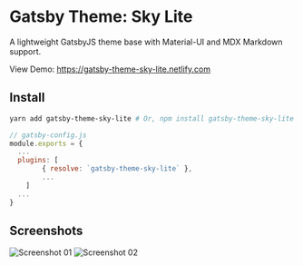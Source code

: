 # Gatsby Theme: Sky Lite

A lightweight GatsbyJS theme base with Material-UI and MDX Markdown support.

View Demo:
https://gatsby-theme-sky-lite.netlify.com

## Install

```bash
yarn add gatsby-theme-sky-lite # Or, npm install gatsby-theme-sky-lite
```

```js
// gatsby-config.js
module.exports = {
  ...
  plugins: [
		{ resolve: `gatsby-theme-sky-lite` },
		...
	]
  ...
}
```

## Screenshots

![Screenshot 01](https://user-images.githubusercontent.com/25379378/69492728-f6e0e200-0e5a-11ea-9601-4d76414a792e.png)
![Screenshot 02](https://user-images.githubusercontent.com/25379378/69492729-f6e0e200-0e5a-11ea-9508-94c69dff22e8.png)
